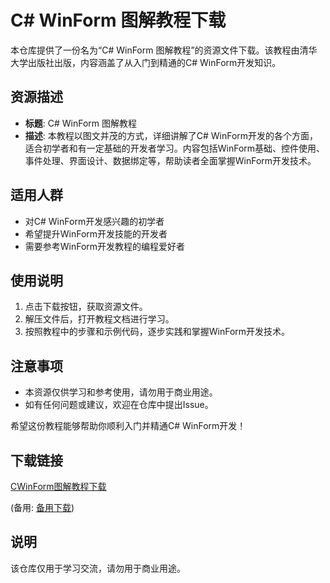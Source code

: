# C# WinForm 图解教程下载

本仓库提供了一份名为“C# WinForm 图解教程”的资源文件下载。该教程由清华大学出版社出版，内容涵盖了从入门到精通的C# WinForm开发知识。

## 资源描述

- **标题**: C# WinForm 图解教程
- **描述**: 本教程以图文并茂的方式，详细讲解了C# WinForm开发的各个方面，适合初学者和有一定基础的开发者学习。内容包括WinForm基础、控件使用、事件处理、界面设计、数据绑定等，帮助读者全面掌握WinForm开发技术。

## 适用人群

- 对C# WinForm开发感兴趣的初学者
- 希望提升WinForm开发技能的开发者
- 需要参考WinForm开发教程的编程爱好者

## 使用说明

1. 点击下载按钮，获取资源文件。
2. 解压文件后，打开教程文档进行学习。
3. 按照教程中的步骤和示例代码，逐步实践和掌握WinForm开发技术。

## 注意事项

- 本资源仅供学习和参考使用，请勿用于商业用途。
- 如有任何问题或建议，欢迎在仓库中提出Issue。

希望这份教程能够帮助你顺利入门并精通C# WinForm开发！

## 下载链接
[CWinForm图解教程下载](https://pan.quark.cn/s/2ec00cd790f7) 

(备用: [备用下载](https://pan.baidu.com/s/1OTJde4NjkM6xd6wt3vMCvA?pwd=1234))

## 说明

该仓库仅用于学习交流，请勿用于商业用途。
